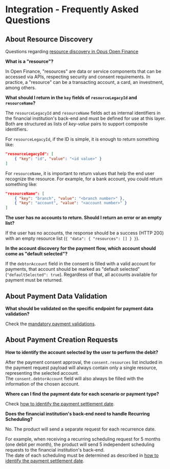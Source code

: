 # Integration - Frequently Asked Questions

## About Resource Discovery

Questions regarding [resource discovery in Opus Open Finance](/eng/integration-connector/consent/readme.md#Resource-Discovery-in-Opus-Open-Finance)

**What is a "resource"?**

In Open Finance, "resources" are data or service components that can be accessed via APIs, respecting security and consent requirements.
In practice, a "resource" can be a transacting account, a card, an investment, among others.

**What should I return in the `key` fields of `resourceLegacyId` and `resourceName`?**

The `resourceLegacyId` and `resourceName` fields act as internal identifiers in the financial institution's back-end and must be defined for use at this layer. Both are structured as lists of *key-value* pairs to support composite identifiers.

For `resourceLegacyId`, if the ID is simple, it is enough to return something like:

```json
"resourceLegacyId": [
    { "key": "id", "value": "<id value>" }
]
```

For `resourceName`, it is important to return values that help the end user recognize the resource. For example, for a bank account, you could return something like:

```json
"resourceName": [
    { "key": "branch", "value": "<branch number>" },
    { "key": "account", "value": "<account number>" }
]
```

**The user has no accounts to return. Should I return an error or an empty list?**

If the user has no accounts, the response should be a success (HTTP 200) with an empty resource list (`{ "data": { "resources": [] } }`).

**In the account discovery for the payment flow, which account should come as "default selected"?**

If the `debtorAccount` field in the consent is filled with a valid account for payments, that account should be marked as "default selected" (`"defaultSelected": true`). Regardless of that, all accounts available for payment must be returned.

## About Payment Data Validation

**What should be validated on the specific endpoint for payment data validation?**

Check the [mandatory payment validations](/eng/integration-connector/recommendations/payment-validations/readme.md).

## About Payment Creation Requests

**How to identify the account selected by the user to perform the debit?**

After the payment consent approval, the `consent.resources` list included in the payment request payload will always contain only a single resource, representing the selected account.  
The `consent.debtorAccount` field will also always be filled with the information of the chosen account.

**Where can I find the payment date for each scenario or payment type?**

Check [how to identify the payment settlement date](/eng/integration-connector/recommendations/payment-scenarios/readme.md#How-to-Identify-the-Payment-Settlement-Date).

**Does the financial institution's back-end need to handle Recurring Scheduling?**

No. The product will send a separate request for each recurrence date.

For example, when receiving a recurring scheduling request for 5 months (one debit per month), the product will send 5 independent scheduling requests to the financial institution's back-end.  
The date of each scheduling must be determined as described in [how to identify the payment settlement date](/eng/integration-connector/recommendations/payment-scenarios/readme.md#How-to-Identify-the-Payment-Settlement-Date).
